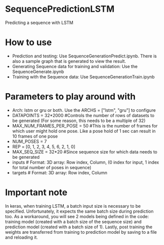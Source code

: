 # SequencePredictionLSTM
Predicting a sequence with LSTM

# How to use
* Prediction and testing: Use SequenceGenerationPredict.ipynb. There is also a sample graph that is generated to view the result.
* Generating Sequence data for training and validation: Use the SequenceGenerate.ipynb
* Training with the Sequence data: Use SequenceGenerationTrain.ipynb

# Parameters to play around with
* Arch: lstm or gru or both. Use the ARCHS = ["lstm", "gru"] to configure
* DATAPOINTS = 32*2000 #Controls the number of rows of datasets to be generated (For some reason, this needs to be a multiple of 32)
* MAX_NUM_FRAMES_PER_POSE = 50 #This is the number of frames for which user might hold one pose. Like a pose hold of 1 sec can result in 10 frames of one pose
* NUM_POSES = 7
* REP = [0, 1, 2, 3, 4, 5, 6, 2, 1, 0]
* MAX_SEQ_SIZE = 32*20 #Since sequence size for which data needs to be generated
* inputs # Format: 3D array: Row index, Column, (0 index for input, 1 index for total number of poses in sequence)
* targets # Format: 3D array: Row index, Column

# Important note
In keras, when training LSTM, a batch input size is necessary to be specified. Unfortunately, it expects the same batch size during prediction too.
As a workaround, you will see 2 models being defined in the code: training model (created with a batch size of the sequence size) and prediction model (created with a batch size of 1).
Lastly, post training the weights are transferred from training to prediction model by saving to a file and reloading it.
